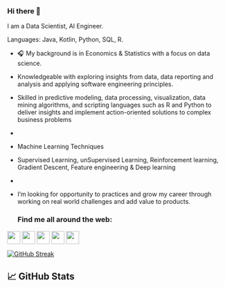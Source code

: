 ### Hi there 👋
I am a Data Scientist, AI Engineer.
  
 Languages: Java, Kotlin, Python, SQL, R.
 
 
 - 🎧 My background is in Economics & Statistics with a focus on data science. 
 - Knowledgeable with exploring insights from data, data reporting and analysis and applying software engineering principles.
 - Skilled in predictive modeling, data processing, visualization, data mining algorithms, and scripting languages such as R and Python to deliver insights and implement action-oriented solutions to complex business problems
 - 
 - Machine Learning Techniques
 -  Supervised Learning, unSupervised Learning, Reinforcement learning, Gradient Descent, Feature engineering & Deep learning
 -
- I’m looking for opportunity to practices and grow my career through working on real world challenges and add value to products.

  ### Find me all around the web:

<p align="left">
<a href="http://twitter.com/mwaoh321" target="blank"><img align="center" src="https://github.com/mishmanners/MishManners/blob/master/socials/twitter%20(2).png" alt="" height="30" /></a>
<a href="http://linkedin.com/in/mwaurajoseph" target="blank"><img align="center" src="https://github.com/mishmanners/MishManners/blob/master/socials/transparent-Linkedin-logo-icon.png" alt="" height="30" /></a>
<a href="http://instagram.com/mwaura__m" target="blank"><img align="center" src="https://github.com/mishmanners/MishManners/blob/master/socials/instagram.png" alt="" height="30" /></a>
<a href="https://mwaoh.github.io/" target="blank"><img align="center" src="https://github.com/mishmanners/MishManners/blob/master/socials/chrome.png" alt="" height="30" /></a>
<a href="https://dev.to/mwaura__m" target="blank"><img align="center" src="https://github.com/mishmanners/MishManners/blob/master/socials/devto.png" alt="" height="30" /></a>
</p>



[![GitHub Streak](https://github-readme-streak-stats.herokuapp.com?user=mwaoh&date_format=M%20j%5B%2C%20Y%5D)](https://git.io/streak-stats)

## &#x1f4c8; GitHub Stats

<br>

  <!--
  <img align="center" style="margin:0.5rem" src="https://github-readme-stats.vercel.app/api/top-langs/?username=mwaoh&hide=html,css&title_color=ffffff&text_color=c9cacc&icon_color=4AB197&bg_color=1A2B34" />
</a>

<a href="https://github.com/mwaoh">
  <img align="center" style="margin:0.5rem" src="https://github-readme-stats.vercel.app/api?username=mwaoh&show_icons=true&line_height=27&count_private=true&title_color=ffffff&text_color=c9cacc&icon_color=4AB097&bg_color=1A2B34" alt="Martin's GitHub Stats" />
</a>
-->
<br>
<br>


    
